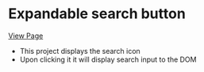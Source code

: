 # Expandable search button

[View Page](https://amrdesai.github.io/expandable-search-button/)

- This project displays the search icon
- Upon clicking it it will display search input to the DOM
